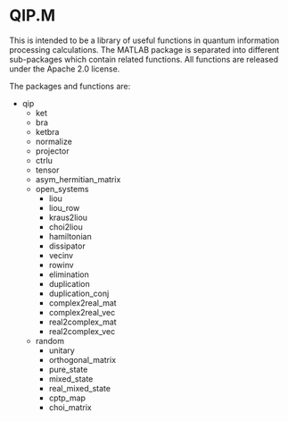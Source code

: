 QIP.M
=====

This is intended to be a library of useful functions in quantum
information processing calculations.  The MATLAB package is separated
into different sub-packages which contain related functions. All
functions are released under the Apache 2.0 license.

The packages and functions are:

+ qip
  - ket
  - bra
  - ketbra
  - normalize
  - projector
  - ctrlu
  - tensor
  - asym_hermitian_matrix
  - open_systems
    * liou
    * liou_row
    * kraus2liou
    * choi2liou
    * hamiltonian
    * dissipator
    * vecinv
    * rowinv
    * elimination
    * duplication
    * duplication_conj
    * complex2real_mat
    * complex2real_vec
    * real2complex_mat
    * real2complex_vec
  - random
    * unitary
    * orthogonal_matrix
    * pure_state
    * mixed_state
    * real_mixed_state
    * cptp_map
    * choi_matrix
